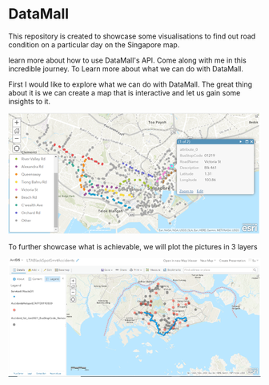 # DataMall

This repository is created to showcase some visualisations to find out road condition on a particular day on the Singapore map.






learn more about how to use DataMall's API. Come along with me in this incredible journey. To Learn more about what we can do with DataMall.

First I would like to explore what we can do with DataMall. The great thing about it is we can create a map that is interactive and let us gain some insights to it.

<img src=pictures/MapOfBusStop.png>

To further showcase what is achievable, we will  plot the pictures in 3 layers

<img src=pictures/PlotArcGIS3Layers.png>




